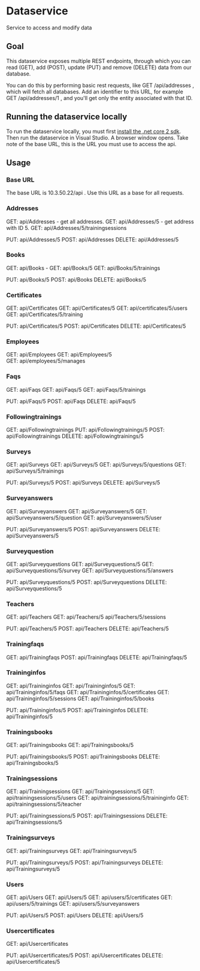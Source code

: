 # Dataservice
Service to access and modify data

## Goal
This dataservice exposes multiple REST endpoints, through which you can read (GET), add (POST), update (PUT) and remove (DELETE)
data from our database.

You can do this by performing basic rest requests, like GET <servername>/api/addresses , which will fetch all databases.
Add an identifier to this URL, for example GET <servername>/api/addresses/1 , and you'll get only the entity associated with that ID.

## Running the dataservice locally
To run the dataservice locally, you must first [install the .net core 2 sdk](https://blogs.msdn.microsoft.com/benjaminperkins/2017/09/20/how-to-install-net-core-2-0/).
Then run the dataservice in Visual Studio. A browser window opens.
Take note of the base URL, this is the URL you must use to access the api.

## Usage

### Base URL
The base URL is 10.3.50.22/api . Use this URL as a base for all requests.

### Addresses
GET: api/Addresses - get all addresses.
GET: api/Addresses/5 - get address with ID 5.
GET: api/Addresses/5/trainingsessions 

PUT: api/Addresses/5
POST: api/Addresses
DELETE: api/Addresses/5

### Books
GET: api/Books -
GET: api/Books/5
GET: api/Books/5/trainings

PUT: api/Books/5
POST: api/Books
DELETE: api/Books/5

### Certificates
GET: api/Certificates
GET: api/Certificates/5
GET: api/certificates/5/users
GET: api/Certificates/5/training

PUT: api/Certificates/5
POST: api/Certificates
DELETE: api/Certificates/5

### Employees
GET: api/Employees
GET: api/Employees/5  
GET: api/employees/5/manages

### Faqs
GET: api/Faqs
GET: api/Faqs/5
GET: api/Faqs/5/trainings

PUT: api/Faqs/5
POST: api/Faqs
DELETE: api/Faqs/5

### Followingtrainings
GET: api/Followingtrainings
PUT: api/Followingtrainings/5
POST: api/Followingtrainings
DELETE: api/Followingtrainings/5

### Surveys
GET: api/Surveys
GET: api/Surveys/5
GET: api/Surveys/5/questions
GET: api/Surveys/5/trainings

PUT: api/Surveys/5
POST: api/Surveys
DELETE: api/Surveys/5

### Surveyanswers
GET: api/Surveyanswers
GET: api/Surveyanswers/5
GET: api/Surveyanswers/5/question
GET: api/Surveyanswers/5/user

PUT: api/Surveyanswers/5
POST: api/Surveyanswers
DELETE: api/Surveyanswers/5

### Surveyquestion
GET: api/Surveyquestions
GET: api/Surveyquestions/5
GET: api/Surveyquestions/5/survey
GET: api/Surveyquestions/5/answers

PUT: api/Surveyquestions/5
POST: api/Surveyquestions
DELETE: api/Surveyquestions/5

### Teachers
GET: api/Teachers
GET: api/Teachers/5
api/Teachers/5/sessions

PUT: api/Teachers/5
POST: api/Teachers
DELETE: api/Teachers/5

### Trainingfaqs
GET: api/Trainingfaqs
POST: api/Trainingfaqs
DELETE: api/Trainingfaqs/5

### Traininginfos
GET: api/Traininginfos
GET: api/Traininginfos/5
GET: api/Traininginfos/5/faqs
GET: api/Traininginfos/5/certificates
GET: api/Traininginfos/5/sessions
GET: api/Traininginfos/5/books

PUT: api/Traininginfos/5
POST: api/Traininginfos
DELETE: api/Traininginfos/5

### Trainingsbooks
GET: api/Trainingsbooks
GET: api/Trainingsbooks/5

PUT: api/Trainingsbooks/5
POST: api/Trainingsbooks
DELETE: api/Trainingsbooks/5

### Trainingsessions
GET: api/Trainingsessions
GET: api/Trainingsessions/5
GET: api/trainingsessions/5/users
GET: api/trainingsessions/5/traininginfo
GET: api/trainingsessions/5/teacher

PUT: api/Trainingsessions/5
POST: api/Trainingsessions
DELETE: api/Trainingsessions/5

### Trainingsurveys
GET: api/Trainingsurveys
GET: api/Trainingsurveys/5

PUT: api/Trainingsurveys/5
POST: api/Trainingsurveys
DELETE: api/Trainingsurveys/5

### Users
GET: api/Users
GET: api/Users/5
GET: api/users/5/certificates
GET: api/users/5/trainings
GET: api/users/5/surveyanswers

PUT: api/Users/5
POST: api/Users
DELETE: api/Users/5

### Usercertificates
GET: api/Usercertificates

PUT: api/Usercertificates/5
POST: api/Usercertificates
DELETE: api/Usercertificates/5
